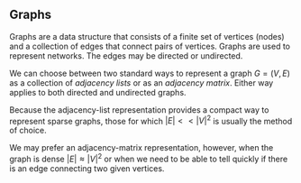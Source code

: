 ## Graphs

Graphs are a data structure that consists of a finite set of vertices (nodes) and a collection of edges that connect pairs of vertices. Graphs are used to represent networks. The edges may be directed or undirected.

We can choose between two standard ways to represent a graph $G = (V, E)$
as a collection of *adjacency lists* or as an *adjacency matrix*. Either way applies
to both directed and undirected graphs.

Because the adjacency-list representation
provides a compact way to represent sparse graphs, those for which $|E| << |V|^2$ 
is usually the method of choice.

We may prefer an adjacency-matrix representation, however, when the
graph is dense $|E| \approx |V|^2$  or when we need to be able to tell quickly
if there is an edge connecting two given vertices.